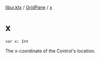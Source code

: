 [libui.ktx](../README.md) / [GridPane](README.md) / [x](x.md)

# x

`var x: Int`

The x-coordinate of the Control's location.
